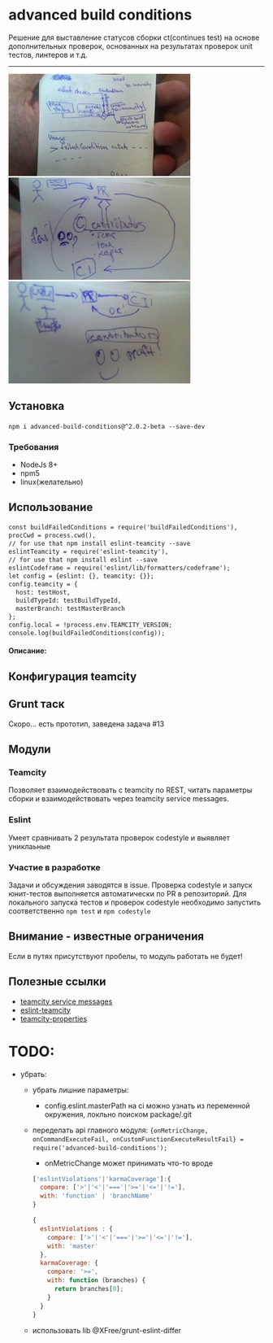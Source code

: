 # advanced build conditions
Решение для выставление статусов сборки ct(continues test) на основе дополнительных
проверок, основанных на результатах проверок unit тестов, линтеров и т.д.

---
[![Flow](./img/flow358.jpg)](./img/flow.jpg)
[![Flow](./img/before358.jpg)](./img/before.jpg)
[![Flow](./img/after358.jpg)](./img/after.jpg)
## Установка
`npm i advanced-build-conditions@^2.0.2-beta --save-dev`
### Требования
* NodeJs 8+
* npm5
* linux(желательно)
## Использование
```
const buildFailedConditions = require('buildFailedConditions'),
procCwd = process.cwd(),
// for use that npm install eslint-teamcity --save
eslintTeamcity = require('eslint-teamcity'),
// for use that npm install eslint --save
eslintCodeframe = require('eslint/lib/formatters/codeframe');
let config = {eslint: {}, teamcity: {}};
config.teamcity = {
  host: testHost,
  buildTypeId: testBuildTypeId,
  masterBranch: testMasterBranch
};
config.local = !process.env.TEAMCITY_VERSION;
console.log(buildFailedConditions(config));
```
#### Описание:
## Конфигурация teamcity
## Grunt таск
Скоро... есть прототип, заведена задача #13
## Модули
### Teamcity
Позволяет взаимодействовать с teamcity по REST, читать параметры сборки и взаимодействовать через teamcity service messages.

### Eslint
Умеет сравнивать 2 результата проверок codestyle и выявляет униклаьные

### Участие в разработке
Задачи и обсуждения заводятся в issue.
Проверка codestyle и запуск юнит-тестов выполняется автоматически
по PR в репозиторий. Для локального запуска тестов и проверок codestyle необходимо запустить
соответственно `npm test` и `npm codestyle`

## Внимание - известные ограничения
Если в путях присутствуют пробелы, то модуль работать не будет!
  
## Полезные ссылки
* [teamcity service messages](https://confluence.jetbrains.com/display/TCD10/Build+Script+Interaction+with+TeamCity#BuildScriptInteractionwithTeamCity-Supportedtestservicemessages)
* [eslint-teamcity](https://www.npmjs.com/package/eslint-teamcity)
* [teamcity-properties](https://www.npmjs.org/package/teamcity-properties)

# TODO:
- убрать:
  * убрать лишние параметры:
    - config.eslint.masterPath на ci можно узнать из переменной окружения, локльно поиском package/.git
  * переделать api главного модуля:
   `{onMetricChange, onCommandExecuteFail, onCustomFunctionExecuteResultFail} = require('advanced-build-conditions');`
    - onMetricChange может принимать что-то вроде
    ```javascript
    ['eslintViolations'|'karmaCoverage']:{
      compare: ['>'|'<'|'==='|'>='|'<='|'!='],
      with: 'function' | 'branchName'
    }
    ```

    ```javascript
    {
      eslintViolations : {
        compare: ['>'|'<'|'==='|'>='|'<='|'!='],
        with: 'master'
      },
      karmaCoverage: {
        compare: '>=',
        with: function (branches) {
          return branches[0];  
        }
      }
    }

    ```
  * использовать lib @XFree/grunt-eslint-differ